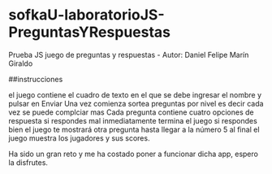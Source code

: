 # sofkaU-laboratorioJS-PreguntasYRespuestas

Prueba JS juego de preguntas y respuestas - Autor: Daniel Felipe Marín Giraldo

##instrucciones

el juego contiene el cuadro de texto en el que se debe ingresar el nombre y pulsar en Enviar
Una vez comienza sortea preguntas por nivel es decir cada vez se puede complciar mas
Cada pregunta contiene cuatro opciones de respuesta
si respondes mal inmediatamente termina el juego
si respondes bien el juego te mostrará otra pregunta hasta llegar a la número 5
al final el juego muestra los jugadores y sus scores.

Ha sido un gran reto y me ha costado poner a funcionar dicha app, espero la disfrutes.
